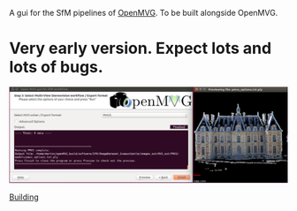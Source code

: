 A gui for the SfM pipelines of [OpenMVG](http://imagine.enpc.fr/~moulonp/openMVG/). To be built alongside OpenMVG.

# Very early version. Expect lots and lots of bugs.
![Screenshot](https://github.com/mad-de/openMVG_gui/raw/master/docs/screenshot.png)

[Building](https://github.com/mad-de/openMVG_gui/blob/master/BUILD.md)
